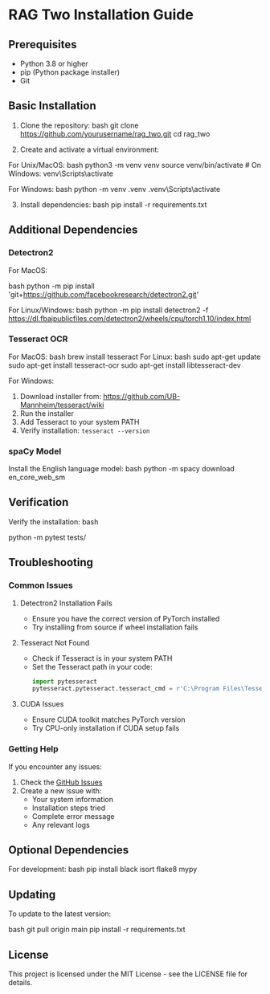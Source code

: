 # RAG Two Installation Guide

## Prerequisites

- Python 3.8 or higher
- pip (Python package installer)
- Git

## Basic Installation

1. Clone the repository:
bash
git clone https://github.com/yourusername/rag_two.git
cd rag_two


2. Create and activate a virtual environment:

For Unix/MacOS:
bash
python3 -m venv venv
source venv/bin/activate # On Windows: venv\Scripts\activate

For Windows:
bash
python -m venv .venv
.venv\Scripts\activate

3. Install dependencies:
bash
pip install -r requirements.txt


## Additional Dependencies

### Detectron2

For MacOS:

bash
python -m pip install 'git+https://github.com/facebookresearch/detectron2.git'

For Linux/Windows:
bash
python -m pip install detectron2 -f \
https://dl.fbaipublicfiles.com/detectron2/wheels/cpu/torch1.10/index.html


### Tesseract OCR

For MacOS:
bash
brew install tesseract
For Linux:
bash
sudo apt-get update
sudo apt-get install tesseract-ocr
sudo apt-get install libtesseract-dev


For Windows:
1. Download installer from: https://github.com/UB-Mannheim/tesseract/wiki
2. Run the installer
3. Add Tesseract to your system PATH
4. Verify installation: `tesseract --version`

### spaCy Model

Install the English language model:
bash
python -m spacy download en_core_web_sm

## Verification

Verify the installation:
bash

python -m pytest tests/


## Troubleshooting

### Common Issues

1. Detectron2 Installation Fails
   - Ensure you have the correct version of PyTorch installed
   - Try installing from source if wheel installation fails

2. Tesseract Not Found
   - Check if Tesseract is in your system PATH
   - Set the Tesseract path in your code:
     ```python
     import pytesseract
     pytesseract.pytesseract.tesseract_cmd = r'C:\Program Files\Tesseract-OCR\tesseract.exe'  # Windows example
     ```

3. CUDA Issues
   - Ensure CUDA toolkit matches PyTorch version
   - Try CPU-only installation if CUDA setup fails

### Getting Help

If you encounter any issues:
1. Check the [GitHub Issues](https://github.com/Oganesson-Og/rag_two/issues)
2. Create a new issue with:
   - Your system information
   - Installation steps tried
   - Complete error message
   - Any relevant logs

## Optional Dependencies

For development:
bash
pip install black isort flake8 mypy

## Updating

To update to the latest version:

bash
git pull origin main
pip install -r requirements.txt


## License

This project is licensed under the MIT License - see the LICENSE file for details.